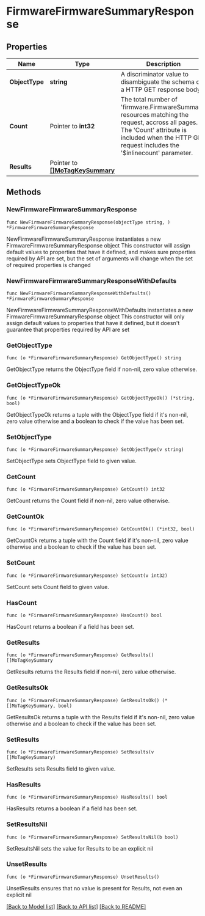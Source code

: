 # FirmwareFirmwareSummaryResponse

## Properties

Name | Type | Description | Notes
------------ | ------------- | ------------- | -------------
**ObjectType** | **string** | A discriminator value to disambiguate the schema of a HTTP GET response body. | 
**Count** | Pointer to **int32** | The total number of &#39;firmware.FirmwareSummary&#39; resources matching the request, accross all pages. The &#39;Count&#39; attribute is included when the HTTP GET request includes the &#39;$inlinecount&#39; parameter. | [optional] 
**Results** | Pointer to [**[]MoTagKeySummary**](MoTagKeySummary.md) |  | [optional] 

## Methods

### NewFirmwareFirmwareSummaryResponse

`func NewFirmwareFirmwareSummaryResponse(objectType string, ) *FirmwareFirmwareSummaryResponse`

NewFirmwareFirmwareSummaryResponse instantiates a new FirmwareFirmwareSummaryResponse object
This constructor will assign default values to properties that have it defined,
and makes sure properties required by API are set, but the set of arguments
will change when the set of required properties is changed

### NewFirmwareFirmwareSummaryResponseWithDefaults

`func NewFirmwareFirmwareSummaryResponseWithDefaults() *FirmwareFirmwareSummaryResponse`

NewFirmwareFirmwareSummaryResponseWithDefaults instantiates a new FirmwareFirmwareSummaryResponse object
This constructor will only assign default values to properties that have it defined,
but it doesn't guarantee that properties required by API are set

### GetObjectType

`func (o *FirmwareFirmwareSummaryResponse) GetObjectType() string`

GetObjectType returns the ObjectType field if non-nil, zero value otherwise.

### GetObjectTypeOk

`func (o *FirmwareFirmwareSummaryResponse) GetObjectTypeOk() (*string, bool)`

GetObjectTypeOk returns a tuple with the ObjectType field if it's non-nil, zero value otherwise
and a boolean to check if the value has been set.

### SetObjectType

`func (o *FirmwareFirmwareSummaryResponse) SetObjectType(v string)`

SetObjectType sets ObjectType field to given value.


### GetCount

`func (o *FirmwareFirmwareSummaryResponse) GetCount() int32`

GetCount returns the Count field if non-nil, zero value otherwise.

### GetCountOk

`func (o *FirmwareFirmwareSummaryResponse) GetCountOk() (*int32, bool)`

GetCountOk returns a tuple with the Count field if it's non-nil, zero value otherwise
and a boolean to check if the value has been set.

### SetCount

`func (o *FirmwareFirmwareSummaryResponse) SetCount(v int32)`

SetCount sets Count field to given value.

### HasCount

`func (o *FirmwareFirmwareSummaryResponse) HasCount() bool`

HasCount returns a boolean if a field has been set.

### GetResults

`func (o *FirmwareFirmwareSummaryResponse) GetResults() []MoTagKeySummary`

GetResults returns the Results field if non-nil, zero value otherwise.

### GetResultsOk

`func (o *FirmwareFirmwareSummaryResponse) GetResultsOk() (*[]MoTagKeySummary, bool)`

GetResultsOk returns a tuple with the Results field if it's non-nil, zero value otherwise
and a boolean to check if the value has been set.

### SetResults

`func (o *FirmwareFirmwareSummaryResponse) SetResults(v []MoTagKeySummary)`

SetResults sets Results field to given value.

### HasResults

`func (o *FirmwareFirmwareSummaryResponse) HasResults() bool`

HasResults returns a boolean if a field has been set.

### SetResultsNil

`func (o *FirmwareFirmwareSummaryResponse) SetResultsNil(b bool)`

 SetResultsNil sets the value for Results to be an explicit nil

### UnsetResults
`func (o *FirmwareFirmwareSummaryResponse) UnsetResults()`

UnsetResults ensures that no value is present for Results, not even an explicit nil

[[Back to Model list]](../README.md#documentation-for-models) [[Back to API list]](../README.md#documentation-for-api-endpoints) [[Back to README]](../README.md)


